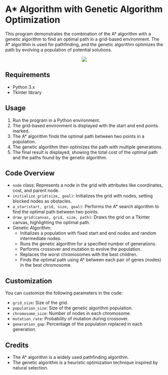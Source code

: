 # A* Algorithm with Genetic Algorithm Optimization

This program demonstrates the combination of the A* algorithm with a genetic algorithm to find an optimal path in a grid-based environment. The A* algorithm is used for pathfinding, and the genetic algorithm optimizes the path by evolving a population of potential solutions.

<p align='center'>
  <img src='https://github.com/burakbinmunir/Path-Finding-Via-Genetic-Algorithm/assets/108978796/77faee91-7c3a-4097-be7d-bcdf8877d57d'/>
</p>

## Requirements

- Python 3.x
- Tkinter library

## Usage

1. Run the program in a Python environment.
2. The grid-based environment is displayed with the start and end points marked.
3. The A* algorithm finds the optimal path between two points in a population.
4. The genetic algorithm then optimizes the path with multiple generations.
5. The final result is displayed, showing the total cost of the optimal path and the paths found by the genetic algorithm.

## Code Overview

- `node` class: Represents a node in the grid with attributes like coordinates, cost, and parent node.
- `initialize_grid(size, goal)`: Initializes the grid with nodes, setting blocked nodes as obstacles.
- `a_star(start, grid, size, goal)`: Performs the A* search algorithm to find the optimal path between two points.
- `draw_grid(canvas, grid, size, path)`: Draws the grid on a Tkinter canvas, highlighting the optimal path.
- Genetic Algorithm:
  - Initializes a population with fixed start and end nodes and random intermediate nodes.
  - Runs the genetic algorithm for a specified number of generations.
  - Performs crossover and mutation to evolve the population.
  - Replaces the worst chromosomes with the best children.
  - Finds the optimal path using A* between each pair of genes (nodes) in the best chromosome.

## Customization

You can customize the following parameters in the code:

- `grid_size`: Size of the grid.
- `population_size`: Size of the genetic algorithm population.
- `chromosome_size`: Number of nodes in each chromosome.
- `mutation_rate`: Probability of mutation during crossover.
- `generation_gap`: Percentage of the population replaced in each generation.

## Credits

- The A* algorithm is a widely used pathfinding algorithm.
- The genetic algorithm is a heuristic optimization technique inspired by natural selection.
